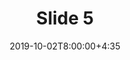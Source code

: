 ---
type: lecture
date: 2019-10-02T8:00:00+4:35
title: Slide 5
slides: /Static_files/slides/S5.pdf
#video: https://drive.iust.ac.ir/index.php/s/Xu0ZXbjx5bsakKV/download?path=%2FVideos&files=S1.mp4
#notes: /static_files/presentations/lec.zip
#codes: /static_files/presentations/code.zip
tldr: " Implementation of database: SQL "
#thumbnail: /static_files/presentations/lec.jpg
---